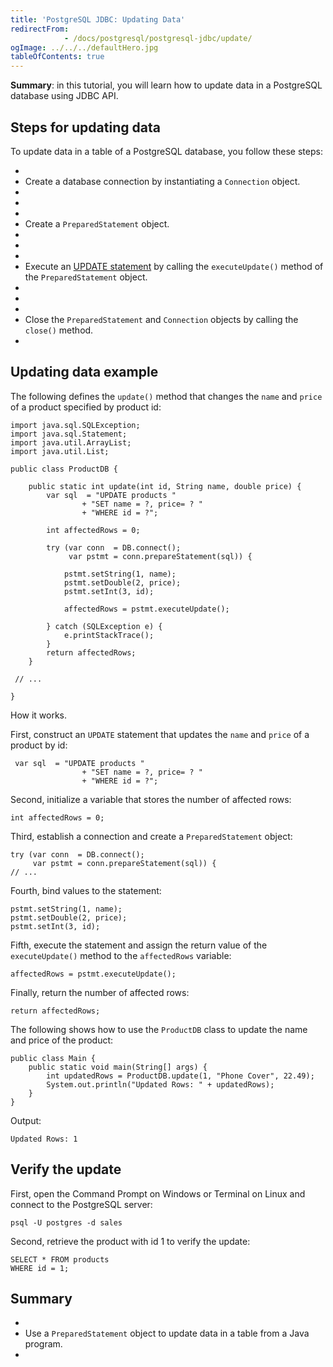 ```yaml
---
title: 'PostgreSQL JDBC: Updating Data'
redirectFrom: 
            - /docs/postgresql/postgresql-jdbc/update/
ogImage: ../../../defaultHero.jpg
tableOfContents: true
---
```



**Summary**: in this tutorial, you will learn how to update data in a PostgreSQL database using JDBC API.





## Steps for updating data





To update data in a table of a PostgreSQL database, you follow these steps:





- 
- Create a database connection by instantiating a `Connection` object.
- 
-
- 
- Create a `PreparedStatement` object.
- 
-
- 
- Execute an [UPDATE statement](/docs/postgresql/postgresql-update) by calling the `executeUpdate()` method of the `PreparedStatement` object.
- 
-
- 
- Close the `PreparedStatement` and `Connection` objects by calling the `close()` method.
- 





## Updating data example





The following defines the `update()` method that changes the `name` and `price` of a product specified by product id:





```
import java.sql.SQLException;
import java.sql.Statement;
import java.util.ArrayList;
import java.util.List;

public class ProductDB {

    public static int update(int id, String name, double price) {
        var sql  = "UPDATE products "
                + "SET name = ?, price= ? "
                + "WHERE id = ?";

        int affectedRows = 0;

        try (var conn  = DB.connect();
             var pstmt = conn.prepareStatement(sql)) {

            pstmt.setString(1, name);
            pstmt.setDouble(2, price);
            pstmt.setInt(3, id);

            affectedRows = pstmt.executeUpdate();

        } catch (SQLException e) {
            e.printStackTrace();
        }
        return affectedRows;
    }

 // ...

}
```





How it works.





First, construct an `UPDATE` statement that updates the `name` and `price` of a product by id:





```
 var sql  = "UPDATE products "
                + "SET name = ?, price= ? "
                + "WHERE id = ?";
```





Second, initialize a variable that stores the number of affected rows:





```
int affectedRows = 0;
```





Third, establish a connection and create a `PreparedStatement` object:





```
try (var conn  = DB.connect();
     var pstmt = conn.prepareStatement(sql)) {
// ...
```





Fourth, bind values to the statement:





```
pstmt.setString(1, name);
pstmt.setDouble(2, price);
pstmt.setInt(3, id);
```





Fifth, execute the statement and assign the return value of the `executeUpdate()` method to the `affectedRows` variable:





```
affectedRows = pstmt.executeUpdate();
```





Finally, return the number of affected rows:





```
return affectedRows;
```





The following shows how to use the `ProductDB` class to update the name and price of the product:





```
public class Main {
    public static void main(String[] args) {
        int updatedRows = ProductDB.update(1, "Phone Cover", 22.49);
        System.out.println("Updated Rows: " + updatedRows);
    }
}
```





Output:





```
Updated Rows: 1
```





## Verify the update





First, open the Command Prompt on Windows or Terminal on Linux and connect to the PostgreSQL server:





```
psql -U postgres -d sales
```





Second, retrieve the product with id 1 to verify the update:





```
SELECT * FROM products
WHERE id = 1;
```





## Summary





- 
- Use a `PreparedStatement` object to update data in a table from a Java program.
- 


